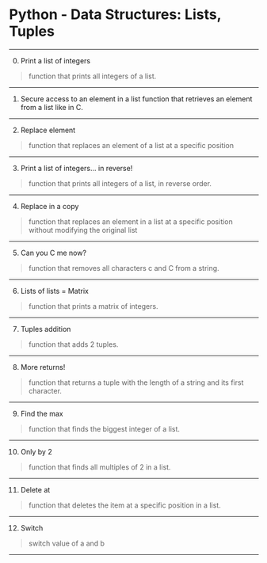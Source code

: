 # Python - Data Structures: Lists, Tuples
---
0. Print a list of integers
> function that prints all integers of a list.
___
1. Secure access to an element in a list
function that retrieves an element from a list like in C.
___
2. Replace element
> function that replaces an element of a list at a specific position
___
3. Print a list of integers... in reverse!
> function that prints all integers of a list, in reverse order.
___
4. Replace in a copy
>  function that replaces an element in a list at a specific position without modifying the original list
___
5. Can you C me now?
> function that removes all characters c and C from a string.
___ 
6. Lists of lists = Matrix
>  function that prints a matrix of integers.
___ 
7. Tuples addition
>  function that adds 2 tuples.
___ 
8. More returns!
> function that returns a tuple with the length of a string and its first character.
___ 
9. Find the max
> function that finds the biggest integer of a list.
___ 
10. Only by 2
> function that finds all multiples of 2 in a list.
___ 
11. Delete at
> function that deletes the item at a specific position in a list.
___ 
12. Switch
> switch value of a and b
___ 

